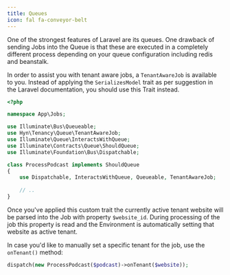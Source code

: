 ```yaml
---
title: Queues
icon: fal fa-conveyor-belt
---
```


One of the strongest features of Laravel are its queues. One drawback of sending
Jobs into the Queue is that these are executed in a completely different process
depending on your queue configuration including redis and beanstalk.

In order to assist you with tenant aware jobs, a `TenantAwareJob` is available to you.
Instead of applying the `SerializesModel` trait as per suggestion in the Laravel
documentation, you should use this Trait instead.

```php
<?php

namespace App\Jobs;

use Illuminate\Bus\Queueable;
use Hyn\Tenancy\Queue\TenantAwareJob;
use Illuminate\Queue\InteractsWithQueue;
use Illuminate\Contracts\Queue\ShouldQueue;
use Illuminate\Foundation\Bus\Dispatchable;

class ProcessPodcast implements ShouldQueue
{
    use Dispatchable, InteractsWithQueue, Queueable, TenantAwareJob;
    
    // ..
}
```

Once you've applied this custom trait the currently active tenant website will be
parsed into the Job with property `$website_id`. During processing of the job
this property is read and the Environment is automatically setting that website
as active tenant.

In case you'd like to manually set a specific tenant for the job, use the `onTenant()`
method:

```php
dispatch(new ProcessPodcast($podcast)->onTenant($website));
```
